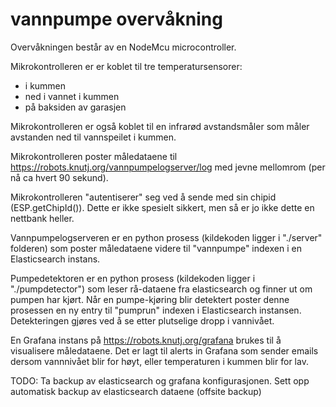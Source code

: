# vannpumpe overvåkning

Overvåkningen består av en NodeMcu microcontroller.

Mikrokontrolleren er er koblet til tre temperatursensorer:
  * i kummen
  * ned i vannet i kummen
  * på baksiden av garasjen

Mikrokontrolleren er også koblet til en infrarød avstandsmåler som måler
avstanden ned til vannspeilet i kummen.


Mikrokontrolleren poster måledataene til https://robots.knutj.org/vannpumpelogserver/log med
jevne mellomrom (per nå ca hvert 90 sekund).

Mikrokontrolleren "autentiserer" seg ved å sende med sin chipid (ESP.getChipId()). Dette er ikke spesielt
sikkert, men så er jo ikke dette en nettbank heller.

Vannpumpelogserveren er en python prosess (kildekoden ligger i "./server"
folderen) som poster måledataene videre til "vannpumpe" indexen i
en Elasticsearch instans.

Pumpedetektoren er en python prosess (kildekoden ligger i "./pumpdetector") som leser
rå-dataene fra elasticsearch og finner ut om pumpen har kjørt. Når en
pumpe-kjøring blir detektert poster denne prosessen en ny entry til
"pumprun" indexen i Elasticsearch instansen. Detekteringen gjøres ved
å se etter plutselige dropp i vannivået.

En Grafana instans på https://robots.knutj.org/grafana brukes til å
visualisere måledataene. Det er lagt til alerts in Grafana som sender
emails dersom vannnivået blir for høyt, eller temperaturen i kummen
blir for lav.

TODO:
Ta backup av elasticsearch og grafana konfigurasjonen.
Sett opp automatisk backup av elasticsearch dataene (offsite backup)

